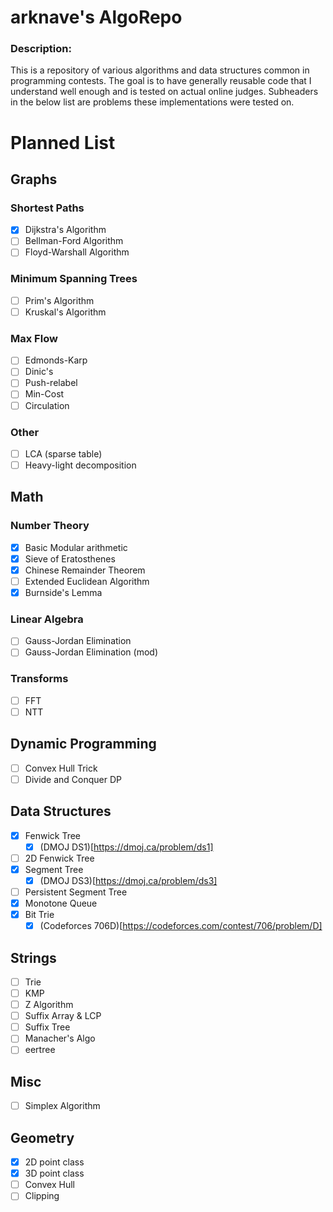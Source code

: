 arknave's AlgoRepo
===

### Description: 
This is a repository of various algorithms and data structures common in
programming contests. The goal is to have generally reusable code that I
understand well enough and is tested on actual online judges. Subheaders
in the below list are problems these implementations were tested on.

# Planned List

## Graphs

### Shortest Paths
- [x] Dijkstra's Algorithm
- [ ] Bellman-Ford Algorithm
- [ ] Floyd-Warshall Algorithm

### Minimum Spanning Trees
- [ ] Prim's Algorithm
- [ ] Kruskal's Algorithm

### Max Flow
- [ ] Edmonds-Karp
- [ ] Dinic's
- [ ] Push-relabel
- [ ] Min-Cost
- [ ] Circulation

### Other
- [ ] LCA (sparse table)
- [ ] Heavy-light decomposition

## Math

### Number Theory
- [x] Basic Modular arithmetic
- [x] Sieve of Eratosthenes
- [x] Chinese Remainder Theorem
- [ ] Extended Euclidean Algorithm
- [x] Burnside's Lemma

### Linear Algebra
- [ ] Gauss-Jordan Elimination
- [ ] Gauss-Jordan Elimination (mod)

### Transforms
- [ ] FFT
- [ ] NTT

## Dynamic Programming
- [ ] Convex Hull Trick
- [ ] Divide and Conquer DP

## Data Structures
- [x] Fenwick Tree
  - [x] (DMOJ DS1)[https://dmoj.ca/problem/ds1]
- [ ] 2D Fenwick Tree
- [x] Segment Tree
  - [x] (DMOJ DS3)[https://dmoj.ca/problem/ds3]
- [ ] Persistent Segment Tree
- [x] Monotone Queue
- [x] Bit Trie
  - [x] (Codeforces 706D)[https://codeforces.com/contest/706/problem/D]

## Strings
- [ ] Trie
- [ ] KMP
- [ ] Z Algorithm
- [ ] Suffix Array & LCP
- [ ] Suffix Tree
- [ ] Manacher's Algo
- [ ] eertree

## Misc
- [ ] Simplex Algorithm

## Geometry
- [x] 2D point class
- [x] 3D point class
- [ ] Convex Hull
- [ ] Clipping
